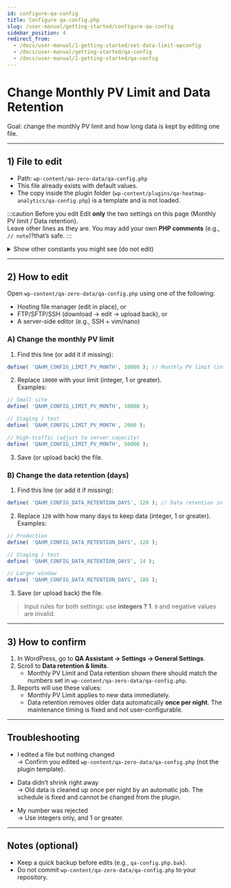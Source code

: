 ```yaml
---
id: configure-qa-config
title: Configure qa-config.php
slug: /user-manual/getting-started/configure-qa-config
sidebar_position: 4
redirect_from:
  - /docs/user-manual/1-getting-started/set-data-limit-wpconfig
  - /docs/user-manual/getting-started/qa-config
  - /docs/user-manual/1-getting-started/qa-config
---
```


# Change Monthly PV Limit and Data Retention

Goal: change the monthly PV limit and how long data is kept by editing one file.

---

## 1) File to edit

- Path: `wp-content/qa-zero-data/qa-config.php`
- This file already exists with default values.
- The copy inside the plugin folder (`wp-content/plugins/qa-heatmap-analytics/qa-config.php`) is a template and is not loaded.

:::caution Before you edit
Edit **only** the two settings on this page (Monthly PV limit / Data retention).  
Leave other lines as they are. You may add your own **PHP comments** (e.g., `// note`)?that’s safe.
:::

<details>
<summary>Show other constants you might see (do not edit)</summary>

```
QAHM_CONFIG_USE_LSCMD_LISTFILE
QAHM_CONFIG_TWO_SYSTEM_MODE
QAHM_CONFIG_SYSTEM_MODE
QAHM_CONFIG_CPROC_NUM_MAX
QAHM_CONFIG_RCNK_MAX
QAHM_CONFIG_SOCIAL_REFERRER
QAHM_CONFIG_BEHAVIORAL_SEND_INTERVAL
QAHM_CONFIG_HTML_DIFF_DETECTION_MODE
```
*(Names may vary by version.)*

</details>

---

## 2) How to edit

Open `wp-content/qa-zero-data/qa-config.php` using one of the following:

- Hosting file manager (edit in place), or
- FTP/SFTP/SSH (download → edit → upload back), or
- A server-side editor (e.g., SSH + vim/nano)

### A) Change the **monthly PV limit**

1. Find this line (or add it if missing):
```php
define( 'QAHM_CONFIG_LIMIT_PV_MONTH', 10000 ); // Monthly PV limit (integer, >= 1)
```
2. Replace `10000` with your limit (integer, 1 or greater).  
   Examples:
```php
// Small site
define( 'QAHM_CONFIG_LIMIT_PV_MONTH', 10000 );

// Staging / test
define( 'QAHM_CONFIG_LIMIT_PV_MONTH', 2000 );

// High-traffic (adjust to server capacity)
define( 'QAHM_CONFIG_LIMIT_PV_MONTH', 50000 );
```
3. Save (or upload back) the file.

### B) Change the **data retention (days)**

1. Find this line (or add it if missing):
```php
define( 'QAHM_CONFIG_DATA_RETENTION_DAYS', 120 ); // Data retention in days (integer, >= 1)
```
2. Replace `120` with how many days to keep data (integer, 1 or greater).  
   Examples:
```php
// Production
define( 'QAHM_CONFIG_DATA_RETENTION_DAYS', 120 );

// Staging / test
define( 'QAHM_CONFIG_DATA_RETENTION_DAYS', 14 );

// Larger window
define( 'QAHM_CONFIG_DATA_RETENTION_DAYS', 180 );
```
3. Save (or upload back) the file.

> Input rules for both settings: use **integers ? 1**. `0` and negative values are invalid.

---

## 3) How to confirm

1. In WordPress, go to **QA Assistant → Settings → General Settings**.
2. Scroll to **Data retention & limits**.
   - Monthly PV Limit and Data retention shown there should match the numbers set in `wp-content/qa-zero-data/qa-config.php`.
3. Reports will use these values:
   - Monthly PV Limit applies to new data immediately.
   - Data retention removes older data automatically **once per night**. The maintenance timing is fixed and not user-configurable.

---

## Troubleshooting

- I edited a file but nothing changed  
  → Confirm you edited `wp-content/qa-zero-data/qa-config.php` (not the plugin template).

- Data didn’t shrink right away  
  → Old data is cleaned up once per night by an automatic job. The schedule is fixed and cannot be changed from the plugin.

- My number was rejected  
  → Use integers only, and 1 or greater.

---

## Notes (optional)

- Keep a quick backup before edits (e.g., `qa-config.php.bak`).
- Do not commit `wp-content/qa-zero-data/qa-config.php` to your repository.
